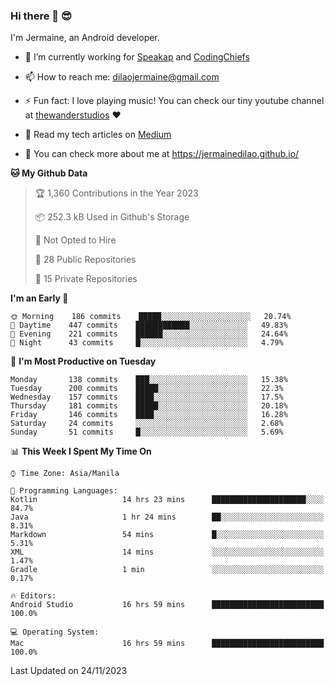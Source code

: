 ### Hi there 👋 😎
I'm Jermaine, an Android developer.

- 🔭 I’m currently working for [Speakap](https://www.speakap.com/) and [CodingChiefs](https://codingchiefs.com/en/)

- 📫 How to reach me: dilaojermaine@gmail.com

- ⚡ Fun fact: I love playing music! You can check our tiny youtube channel at [thewanderstudios](https://www.youtube.com/thewanderstudios) ♥️

- 📖 Read my tech articles on [Medium](https://jermainedilao.medium.com/)

- 👀 You can check more about me at https://jermainedilao.github.io/

<!--
**jermainedilao/jermainedilao** is a ✨ _special_ ✨ repository because its `README.md` (this file) appears on your GitHub profile.

Here are some ideas to get you started:

- 🔭 I’m currently working on ...
- 🌱 I’m currently learning ...
- 👯 I’m looking to collaborate on ...
- 🤔 I’m looking for help with ...
- 💬 Ask me about ...
- 📫 How to reach me: ...
- 😄 Pronouns: ...
- ⚡ Fun fact: ...
-->

<!--START_SECTION:waka-->
**🐱 My Github Data** 

> 🏆 1,360 Contributions in the Year 2023
 > 
> 📦 252.3 kB Used in Github's Storage 
 > 
> 🚫 Not Opted to Hire
 > 
> 📜 28 Public Repositories 
 > 
> 🔑 15 Private Repositories  
 > 
**I'm an Early 🐤** 

```text
🌞 Morning    186 commits    █████░░░░░░░░░░░░░░░░░░░░   20.74% 
🌆 Daytime    447 commits    ████████████░░░░░░░░░░░░░   49.83% 
🌃 Evening    221 commits    ██████░░░░░░░░░░░░░░░░░░░   24.64% 
🌙 Night      43 commits     █░░░░░░░░░░░░░░░░░░░░░░░░   4.79%

```
📅 **I'm Most Productive on Tuesday** 

```text
Monday       138 commits    ███░░░░░░░░░░░░░░░░░░░░░░   15.38% 
Tuesday      200 commits    █████░░░░░░░░░░░░░░░░░░░░   22.3% 
Wednesday    157 commits    ████░░░░░░░░░░░░░░░░░░░░░   17.5% 
Thursday     181 commits    █████░░░░░░░░░░░░░░░░░░░░   20.18% 
Friday       146 commits    ████░░░░░░░░░░░░░░░░░░░░░   16.28% 
Saturday     24 commits     ░░░░░░░░░░░░░░░░░░░░░░░░░   2.68% 
Sunday       51 commits     █░░░░░░░░░░░░░░░░░░░░░░░░   5.69%

```


📊 **This Week I Spent My Time On** 

```text
⌚︎ Time Zone: Asia/Manila

💬 Programming Languages: 
Kotlin                   14 hrs 23 mins      █████████████████████░░░░   84.7% 
Java                     1 hr 24 mins        ██░░░░░░░░░░░░░░░░░░░░░░░   8.31% 
Markdown                 54 mins             █░░░░░░░░░░░░░░░░░░░░░░░░   5.31% 
XML                      14 mins             ░░░░░░░░░░░░░░░░░░░░░░░░░   1.47% 
Gradle                   1 min               ░░░░░░░░░░░░░░░░░░░░░░░░░   0.17%

🔥 Editors: 
Android Studio           16 hrs 59 mins      █████████████████████████   100.0%

💻 Operating System: 
Mac                      16 hrs 59 mins      █████████████████████████   100.0%

```


 Last Updated on 24/11/2023
<!--END_SECTION:waka-->
